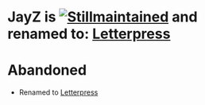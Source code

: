 JayZ is [![Stillmaintained](http://stillmaintained.com/images/abandoned.png)](http://stillmaintained.com/unders/jay_z) and renamed to: [Letterpress](https://github.com/unders/letterpress)
====


# Abandoned
* Renamed to [Letterpress](https://github.com/unders/letterpress)